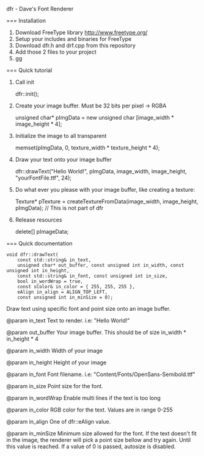 dfr - Dave's Font Renderer



=== Installation

1. Download FreeType library http://www.freetype.org/
2. Setup your includes and binaries for FreeType
3. Download dfr.h and drf.cpp from this repository
4. Add those 2 files to your project
5. gg



=== Quick tutorial

1. Call init

	dfr::init();

2. Create your image buffer. Must be 32 bits per pixel -> RGBA

	unsigned char* pImgData = new unsigned char [image_width * image_height * 4];

3. Initialize the image to all transparent

	memset(pImgData, 0, texture_width * texture_height * 4);

4. Draw your text onto your image buffer

	dfr::drawText("Hello World!", pImgData, image_width, image_height, "yourFontFile.ttf", 24);

5. Do what ever you please with your image buffer, like creating a texture:

	Texture* pTexture = createTextureFromData(image_width, image_height, pImgData); // This is not part of dfr

6. Release resources

	delete[] pImageData;



=== Quick documentation

	void dfr::drawText(
		const std::string& in_text,
		unsigned char* out_buffer, const unsigned int in_width, const unsigned int in_height,
		const std::string& in_font, const unsigned int in_size,
		bool in_wordWrap = true,
		const sColor& in_color = { 255, 255, 255 },
		eAlign in_align = ALIGN_TOP_LEFT,
		const unsigned int in_minSize = 0);

Draw text using specific font and point size onto an image buffer.

@param in_text Text to render. i.e: "Hello World!"

@param out_buffer Your image buffer. This should be of size in_width * in_height * 4

@param in_width Width of your image

@param in_height Height of your image

@param in_font Font filename. i.e: "Content/Fonts/OpenSans-Semibold.ttf"

@param in_size Point size for the font.

@param in_wordWrap Enable multi lines if the text is too long

@param in_color RGB color for the text. Values are in range 0-255

@param in_align One of dfr::eAlign value.

@param in_minSize Minimum size allowed for the font. If the text doesn't fit in the image,
the renderer will pick a point size bellow and try again. Until this value is reached.
If a value of 0 is passed, autosize is disabled.


